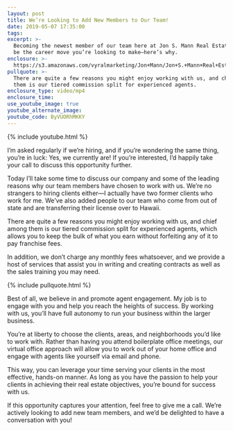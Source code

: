 ```yaml
---
layout: post
title: We’re Looking to Add New Members to Our Team!
date: 2019-05-07 17:35:00
tags:
excerpt: >-
  Becoming the newest member of our team here at Jon S. Mann Real Estate could
  be the career move you’re looking to make—here’s why.
enclosure: >-
  https://s3.amazonaws.com/vyralmarketing/Jon+Mann/Jon+S.+Mann+Real+Estate-+Were+Looking+to+Add+New+Members+to+Our+Team!.mp4
pullquote: >-
  There are quite a few reasons you might enjoy working with us, and chief among
  them is our tiered commission split for experienced agents.
enclosure_type: video/mp4
enclosure_time:
use_youtube_image: true
youtube_alternate_image:
youtube_code: ByVUORhMKKY
---
```


{% include youtube.html %}

I’m asked regularly if we’re hiring, and if you’re wondering the same thing, you’re in luck: Yes, we currently are\! If you’re interested, I’d happily take your call to discuss this opportunity further.&nbsp;

Today I’ll take some time to discuss our company and some of the leading reasons why our team members have chosen to work with us. We’re no strangers to hiring clients either—I actually have two former clients who work for me. We’ve also added people to our team who come from out of state and are transferring their license over to Hawaii.&nbsp;

There are quite a few reasons you might enjoy working with us, and chief among them is our tiered commission split for experienced agents, which allows you to keep the bulk of what you earn without forfeiting any of it to pay franchise fees.&nbsp;

In addition, we don’t charge any monthly fees whatsoever, and we provide a host of services that assist you in writing and creating contracts as well as the sales training you may need.&nbsp;

{% include pullquote.html %}

Best of all, we believe in and promote agent engagement. My job is to engage with you and help you reach the heights of success. By working with us, you’ll have full autonomy to run your business within the larger business.&nbsp;

You’re at liberty to choose the clients, areas, and neighborhoods you’d like to work with. Rather than having you attend boilerplate office meetings, our virtual office approach will allow you to work out of your home office and engage with agents like yourself via email and phone.&nbsp;

This way, you can leverage your time serving your clients in the most effective, hands-on manner. As long as you have the passion to help your clients in achieving their real estate objectives, you’re bound for success with us.&nbsp;

If this opportunity captures your attention, feel free to give me a call. We’re actively looking to add new team members, and we’d be delighted to have a conversation with you\!&nbsp;<br>&nbsp;